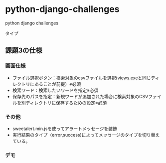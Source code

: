 # python-django-challenges
python django challenges

タイプ
## 課題3の仕様

### 画面仕様

- ファイル選択ボタン：検索対象のcsvファイルを選択(views.exeと同じディレクトリにあることが前提）※必須
- 検索ワード：検索したいワードを指定※必須
- 保存先のパスを指定：新規ワードが追加された場合に検索対象のCSVファイルを別ディレクトリに保存するための設定※必須

### その他
- sweetalert.min.jsを使ってアラートメッセージを装飾
- 実行結果のタイプ（error,success)によってメッセージのタイプを切り替えている。


### デモ

